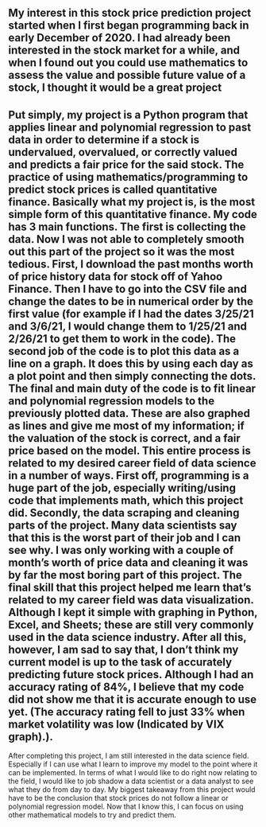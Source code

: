 
My interest in this stock price prediction project started when I first began programming back in early December of 2020. I had already been interested in the stock market for a while, and when I found out you could use mathematics to assess the value and possible future value of a stock, I thought it would be a great project
------------------------------------------------------------------------------------------------------------------------------------------------------------------
Put simply, my project is a Python program that applies linear and polynomial regression to past data in order to determine if a stock is undervalued, overvalued, or correctly valued and predicts a fair price for the said stock. The practice of using mathematics/programming to predict stock prices is called quantitative finance. Basically what my project is, is the most simple form of this quantitative finance. My code has 3 main functions. The first is collecting the data. Now I was not able to completely smooth out this part of the project so it was the most tedious. First, I download the past months worth of price history data for stock off of Yahoo Finance. Then I have to go into the CSV file and change the dates to be in numerical order by the first value (for example if I had the dates 3/25/21 and 3/6/21, I would change them to 1/25/21 and 2/26/21 to get them to work in the code). The second job of the code is to plot this data as a line on a graph. It does this by using each day as a plot point and then simply connecting the dots. The final and main duty of the code is to fit linear and polynomial regression models to the previously plotted data. These are also graphed as lines and give me most of my information; if the valuation of the stock is correct, and a fair price based on the model. This entire process is related to my desired career field of data science in a number of ways. First off, programming is a huge part of the job, especially writing/using code that implements math, which this project did. Secondly, the data scraping and cleaning parts of the project. Many data scientists say that this is the worst part of their job and I can see why. I was only working with a couple of month’s worth of price data and cleaning it was by far the most boring part of this project. The final skill that this project helped me learn that’s related to my career field was data visualization. Although I kept it simple with graphing in Python, Excel, and Sheets; these are still very commonly used in the data science industry. After all this, however, I am sad to say that, I don’t think my current model is up to the task of accurately predicting future stock prices. Although I had an accuracy rating of 84%, I believe that my code did not show me that it is accurate enough to use yet. (The accuracy rating fell to just 33% when market volatility was low (Indicated by VIX graph).). 
--------------------------------------------------------------------------------------------------------------------------------------------------------------------
After completing this project, I am still interested in the data science field. Especially if I can use what I learn to improve my model to the point where it can be implemented. In terms of what I would like to do right now relating to the field, I would like to job shadow a data scientist or a data analyst to see what they do from day to day. My biggest takeaway from this project would have to be the conclusion that stock prices do not follow a linear or polynomial regression model. Now that I know this, I can focus on using other mathematical models to try and predict them. 
	
	
